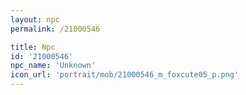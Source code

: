 ```yaml
---
layout: npc
permalink: /21000546

title: Npc
id: '21000546'
npc_name: 'Unknown'
icon_url: 'portrait/mob/21000546_m_foxcute05_p.png'
---
```

